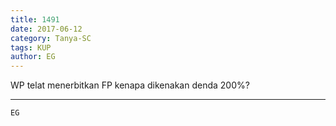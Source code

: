 ```yaml
---
title: 1491
date: 2017-06-12
category: Tanya-SC
tags: KUP
author: EG
---
```


WP telat menerbitkan FP kenapa dikenakan denda 200%?

---



`EG`
